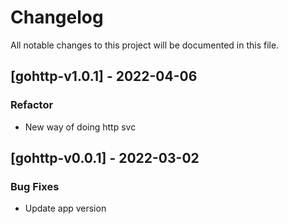 # Changelog

All notable changes to this project will be documented in this file.

## [gohttp-v1.0.1] - 2022-04-06

### Refactor

- New way of doing http svc

## [gohttp-v0.0.1] - 2022-03-02

### Bug Fixes

- Update app version

<!-- generated by git-cliff -->
